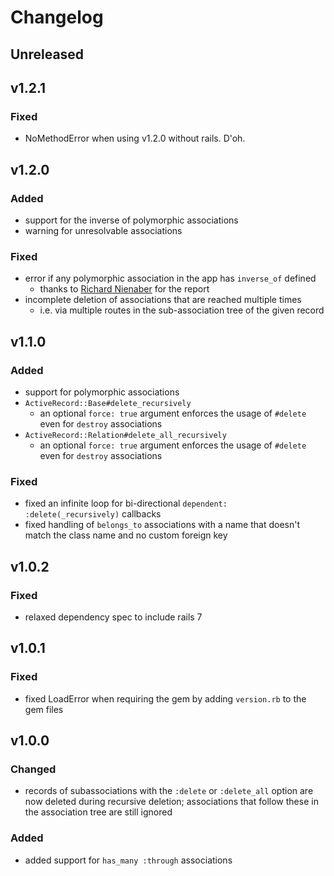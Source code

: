 # Changelog

## Unreleased

## v1.2.1
### Fixed
- NoMethodError when using v1.2.0 without rails. D'oh.

## v1.2.0
### Added
- support for the inverse of polymorphic associations
- warning for unresolvable associations

### Fixed
- error if any polymorphic association in the app has `inverse_of` defined
  - thanks to [Richard Nienaber](https://github.com/rjnienaber) for the report
- incomplete deletion of associations that are reached multiple times
  - i.e. via multiple routes in the sub-association tree of the given record

## v1.1.0
### Added
- support for polymorphic associations
- `ActiveRecord::Base#delete_recursively`
  - an optional `force: true` argument enforces the usage of `#delete` even for `destroy` associations
- `ActiveRecord::Relation#delete_all_recursively`
  - an optional `force: true` argument enforces the usage of `#delete` even for `destroy` associations

### Fixed
- fixed an infinite loop for bi-directional `dependent: :delete(_recursively)` callbacks
- fixed handling of `belongs_to` associations with a name that doesn't match the class name and no custom foreign key

## v1.0.2
### Fixed
- relaxed dependency spec to include rails 7

## v1.0.1
### Fixed
- fixed LoadError when requiring the gem by adding `version.rb` to the gem files

## v1.0.0
### Changed
- records of subassociations with the `:delete` or `:delete_all` option are now deleted during recursive deletion; associations that follow these in the association tree are still ignored

### Added
- added support for `has_many :through` associations
